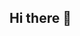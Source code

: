 ## Hi there 👋

<!--
**Diaz-Analyst/Diaz-Analyst** is a ✨ _special_ ✨ repository because its `README.md` (this file) appears on your GitHub profile.

<P align Left>I'm Edgar, nice to meet you.

Currently working on TripleTen Bootcamp
Currently learning how to break into the tech industry
Looking to help with data analysis
Ask me about anime, manga, card/board/video games
How to reach me
email:
edgar.diaz125@gmail.com
Pronouns
He/Him

***Achievements:***

Teen leadership 2 Award
Graduated top 10% in High School
Built 3 custom computers on my own
First to learn every department at The Home Depot without having to be prompted
Self taught on new machinery at Encore, and taught everyone else, including leadman

***Fun Facts about me:***

I love to play Yu-Gi-Oh! To me, it's a fun game of wits against another person (or a computer). I get to try new strategies to solve a puzzle. If I win, I have fun. If I lose, I reflect and think about how I could have done better, then I edit my deck and become stronger than I was before.
I'm the Dungeon Master for a campaign for my friends, so far we are enjoying hanging out and playing D&D.

I love to read Manga/Light Novels, and watch anime. </P>

